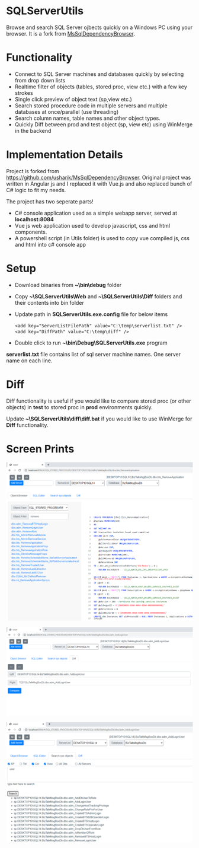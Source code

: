# SQLServerUtils
Browse and search SQL Server ojbects quickly on a Windows PC using your browser. It is a fork from [MsSqlDependencyBrowser](https://github.com/usharik/MsSqlDependencyBrowser).

# Functionality
- Connect to SQL Server machines and databases quickly by selecting from drop down lists
- Realtime filter of objects (tables, stored proc, view etc.) with a few key strokes
- Single click preview of object text (sp,view etc.)
- Search stored procedure code in multiple servers and multiple databases at once/parallel (use threading)
- Search column names, table names and other object types.
- Quickly Diff between prod and test object (sp, view etc) using WinMerge in the backend


# Implementation Details
Project is forked from https://github.com/usharik/MsSqlDependencyBrowser. Original project was written in Angular js and I replaced it with Vue.js and also replaced bunch of C# logic to fit my needs.


The project has two seperate parts!
- C# console application used as a simple webapp server, served at **localhost:8084**
- Vue js web application used to develop javascript, css and html components.
- A powershell script (in Utils folder) is used to copy vue compiled js, css and html into c# console app

# Setup
- Download binaries from **~\bin\debug** folder
- Copy **~\SQLServerUtils\Web** and **~\SQLServerUtils\Diff** folders and their contents into bin folder
- Update path in **SQLServerUtils.exe.config** file for below items

  ```
  <add key="ServerListFilePath" value="C:\temp\serverlist.txt" />
  <add key="DiffPath" value="C:\temp\diff" />
  ```
- Double click to run **~\bin\Debug\SQLServerUtils.exe** program 

**serverlist.txt** file contains list of sql server machine names. One server name on each line.
 
 
 # Diff
 Diff functionality is useful if you would like to compare stored proc (or other objects) in **test** to stored proc in **prod** environments quickly.
 
 Update **~\SQLServerUtils\diff\diff.bat** if you would like to use WinMerge for **Diff** functionality.
 
 
 
# Screen Prints
![MainPage](https://github.com/ali4728/SQLServerUtils/blob/master/Utils/img/Navigate_Stored_Procs.PNG)

![Diff](https://github.com/ali4728/SQLServerUtils/blob/master/Utils/img/Diff.PNG)

![Search](https://github.com/ali4728/SQLServerUtils/blob/master/Utils/img/Search.PNG)

